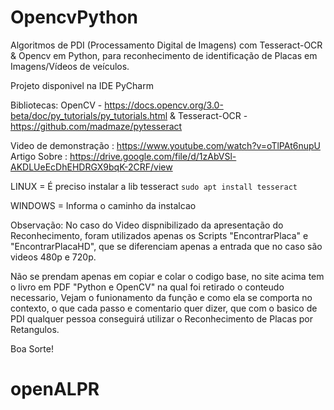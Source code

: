 # OpencvPython

Algoritmos de PDI (Processamento Digital de Imagens) com Tesseract-OCR & Opencv em Python, para reconhecimento de identificação de Placas em Imagens/Vídeos de veículos.

Projeto disponivel na IDE PyCharm

Bibliotecas: OpenCV - https://docs.opencv.org/3.0-beta/doc/py_tutorials/py_tutorials.html
& Tesseract-OCR - https://github.com/madmaze/pytesseract

Video de demonstração : https://www.youtube.com/watch?v=oTlPAt6nupU
Artigo Sobre : https://drive.google.com/file/d/1zAbVSl-AKDLUeEcDhEHDRGX9bqK-2CRF/view

LINUX = É preciso instalar a lib tesseract 
``sudo apt install tesseract ``

WINDOWS = Informa o caminho da instalcao 

Observação: No caso do Video dispnibilizado da apresentação do Reconhecimento, foram utilizados apenas os Scripts "EncontrarPlaca" e "EncontrarPlacaHD", que se diferenciam apenas a entrada que no caso são videos 480p e 720p. 

Não se prendam apenas em copiar e colar o codigo base, no site acima tem o livro em PDF "Python e OpenCV" na qual foi retirado o conteudo necessario, Vejam o funionamento da função e como ela se comporta no contexto, o que cada passo e comentario quer dizer, que com o basico de PDI qualquer pessoa conseguirá utilizar o Reconhecimento de Placas por Retangulos.

Boa Sorte!
# openALPR
